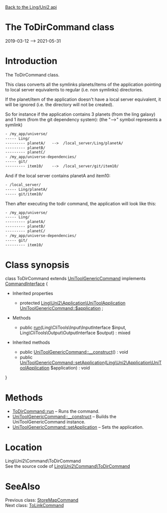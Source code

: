 [Back to the Ling/Uni2 api](https://github.com/lingtalfi/Uni2/blob/master/doc/api/Ling/Uni2.md)



The ToDirCommand class
================
2019-03-12 --> 2021-05-31






Introduction
============

The ToDirCommand class.

This class converts all the symlinks planets/items of the application pointing to local server equivalents
to regular (i.e. non symlinks) directories.


If the planet/item of the application doesn't have a local server equivalent, it will be
ignored (i.e. the directory will not be created).


So for instance if the application contains 3 planets (from the ling galaxy) and 1 item (from the git dependency system):
(the "-->" symbol represents a symlink)
```txt
- /my_app/universe/
----- Ling/
--------- planetA/   -->  /local_server/Ling/planetA/
--------- planetB/
--------- planetC/
- /my_app/universe-dependencies/
----- git/
--------- item10/    -->  /local_server/git/item10/
```


And if the local server contains planetA and item10:

```txt
- /local_server/
----- Ling/planetA/
----- git/item10/
```


Then after executing the todir command, the application will look like this:


```txt
- /my_app/universe/
----- Ling/
--------- planetA/
--------- planetB/
--------- planetC/
- /my_app/universe-dependencies/
----- git/
--------- item10/
```



Class synopsis
==============


class <span class="pl-k">ToDirCommand</span> extends [UniToolGenericCommand](https://github.com/lingtalfi/Uni2/blob/master/doc/api/Ling/Uni2/Command/UniToolGenericCommand.md) implements [CommandInterface](https://github.com/lingtalfi/CliTools/blob/master/doc/api/Ling/CliTools/Command/CommandInterface.md) {

- Inherited properties
    - protected [Ling\Uni2\Application\UniToolApplication](https://github.com/lingtalfi/Uni2/blob/master/doc/api/Ling/Uni2/Application/UniToolApplication.md) [UniToolGenericCommand::$application](#property-application) ;

- Methods
    - public [run](https://github.com/lingtalfi/Uni2/blob/master/doc/api/Ling/Uni2/Command/ToDirCommand/run.md)(Ling\CliTools\Input\InputInterface $input, Ling\CliTools\Output\OutputInterface $output) : mixed

- Inherited methods
    - public [UniToolGenericCommand::__construct](https://github.com/lingtalfi/Uni2/blob/master/doc/api/Ling/Uni2/Command/UniToolGenericCommand/__construct.md)() : void
    - public [UniToolGenericCommand::setApplication](https://github.com/lingtalfi/Uni2/blob/master/doc/api/Ling/Uni2/Command/UniToolGenericCommand/setApplication.md)([Ling\Uni2\Application\UniToolApplication](https://github.com/lingtalfi/Uni2/blob/master/doc/api/Ling/Uni2/Application/UniToolApplication.md) $application) : void

}






Methods
==============

- [ToDirCommand::run](https://github.com/lingtalfi/Uni2/blob/master/doc/api/Ling/Uni2/Command/ToDirCommand/run.md) &ndash; Runs the command.
- [UniToolGenericCommand::__construct](https://github.com/lingtalfi/Uni2/blob/master/doc/api/Ling/Uni2/Command/UniToolGenericCommand/__construct.md) &ndash; Builds the UniToolGenericCommand instance.
- [UniToolGenericCommand::setApplication](https://github.com/lingtalfi/Uni2/blob/master/doc/api/Ling/Uni2/Command/UniToolGenericCommand/setApplication.md) &ndash; Sets the application.





Location
=============
Ling\Uni2\Command\ToDirCommand<br>
See the source code of [Ling\Uni2\Command\ToDirCommand](https://github.com/lingtalfi/Uni2/blob/master/Command/ToDirCommand.php)



SeeAlso
==============
Previous class: [StoreMapCommand](https://github.com/lingtalfi/Uni2/blob/master/doc/api/Ling/Uni2/Command/StoreMapCommand.md)<br>Next class: [ToLinkCommand](https://github.com/lingtalfi/Uni2/blob/master/doc/api/Ling/Uni2/Command/ToLinkCommand.md)<br>
